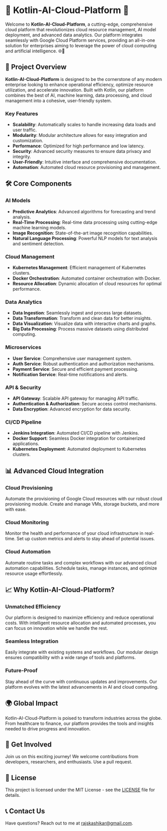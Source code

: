 # 🌟 Kotlin-AI-Cloud-Platform 🌟

Welcome to **Kotlin-AI-Cloud-Platform**, a cutting-edge, comprehensive cloud platform that revolutionizes cloud resource management, AI model deployment, and advanced data analytics. Our platform integrates seamlessly with Google Cloud Platform services, providing an all-in-one solution for enterprises aiming to leverage the power of cloud computing and artificial intelligence. 🌐🤖

## 🚀 Project Overview

**Kotlin-AI-Cloud-Platform** is designed to be the cornerstone of any modern enterprise looking to enhance operational efficiency, optimize resource utilization, and accelerate innovation. Built with Kotlin, our platform combines the best of AI, machine learning, data processing, and cloud management into a cohesive, user-friendly system.

### Key Features

- **Scalability**: Automatically scales to handle increasing data loads and user traffic.
- **Modularity**: Modular architecture allows for easy integration and customization.
- **Performance**: Optimized for high performance and low latency.
- **Security**: Advanced security measures to ensure data privacy and integrity.
- **User-Friendly**: Intuitive interface and comprehensive documentation.
- **Automation**: Automated cloud resource provisioning and management.

## 🛠️ Core Components

### AI Models
- **Predictive Analytics**: Advanced algorithms for forecasting and trend analysis.
- **Real-Time Processing**: Real-time data processing using cutting-edge machine learning models.
- **Image Recognition**: State-of-the-art image recognition capabilities.
- **Natural Language Processing**: Powerful NLP models for text analysis and sentiment detection.

### Cloud Management
- **Kubernetes Management**: Efficient management of Kubernetes clusters.
- **Docker Orchestration**: Automated container orchestration with Docker.
- **Resource Allocation**: Dynamic allocation of cloud resources for optimal performance.

### Data Analytics
- **Data Ingestion**: Seamlessly ingest and process large datasets.
- **Data Transformation**: Transform and clean data for better insights.
- **Data Visualization**: Visualize data with interactive charts and graphs.
- **Big Data Processing**: Process massive datasets using distributed computing.

### Microservices
- **User Service**: Comprehensive user management system.
- **Auth Service**: Robust authentication and authorization mechanisms.
- **Payment Service**: Secure and efficient payment processing.
- **Notification Service**: Real-time notifications and alerts.

### API & Security
- **API Gateway**: Scalable API gateway for managing API traffic.
- **Authentication & Authorization**: Secure access control mechanisms.
- **Data Encryption**: Advanced encryption for data security.

### CI/CD Pipeline
- **Jenkins Integration**: Automated CI/CD pipeline with Jenkins.
- **Docker Support**: Seamless Docker integration for containerized applications.
- **Kubernetes Deployment**: Automated deployment to Kubernetes clusters.

## 📊 Advanced Cloud Integration

### Cloud Provisioning
Automate the provisioning of Google Cloud resources with our robust cloud provisioning module. Create and manage VMs, storage buckets, and more with ease.

### Cloud Monitoring
Monitor the health and performance of your cloud infrastructure in real-time. Set up custom metrics and alerts to stay ahead of potential issues.

### Cloud Automation
Automate routine tasks and complex workflows with our advanced cloud automation capabilities. Schedule tasks, manage instances, and optimize resource usage effortlessly.

## 📈 Why Kotlin-AI-Cloud-Platform?

### Unmatched Efficiency
Our platform is designed to maximize efficiency and reduce operational costs. With intelligent resource allocation and automated processes, you can focus on innovation while we handle the rest.

### Seamless Integration
Easily integrate with existing systems and workflows. Our modular design ensures compatibility with a wide range of tools and platforms.

### Future-Proof
Stay ahead of the curve with continuous updates and improvements. Our platform evolves with the latest advancements in AI and cloud computing.

## 🌍 Global Impact

Kotlin-AI-Cloud-Platform is poised to transform industries across the globe. From healthcare to finance, our platform provides the tools and insights needed to drive progress and innovation.

## 🤝 Get Involved

Join us on this exciting journey! We welcome contributions from developers, researchers, and enthusiasts. Use a pull request.

## 📜 License

This project is licensed under the MIT License - see the [LICENSE](LICENSE) file for details.

## 📞 Contact Us

Have questions? Reach out to me at [rajskashikar@gmail.com](mailto:rajskashikar@gmail.com).
